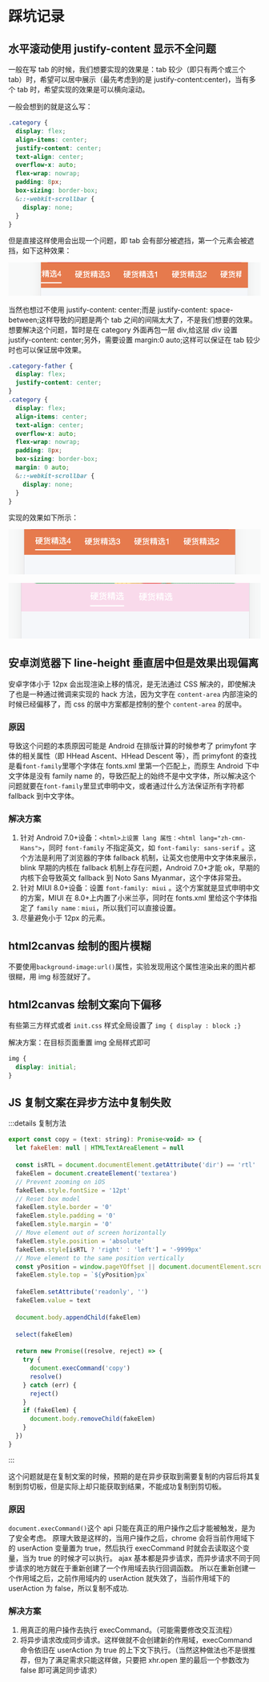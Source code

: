 # 踩坑记录

## 水平滚动使用 justify-content 显示不全问题

一般在写 tab 的时候，我们想要实现的效果是：tab 较少（即只有两个或三个 tab）时，希望可以居中展示（最先考虑到的是 justify-content:center)，当有多个 tab 时，希望实现的效果是可以横向滚动。

一般会想到的就是这么写：

```css
.category {
  display: flex;
  align-items: center;
  justify-content: center;
  text-align: center;
  overflow-x: auto;
  flex-wrap: nowrap;
  padding: 8px;
  box-sizing: border-box;
  &::-webkit-scrollbar {
    display: none;
  }
}
```

但是直接这样使用会出现一个问题，即 tab 会有部分被遮挡，第一个元素会被遮挡，如下这种效果：

![多个tab被遮挡](../images/pit1.jpg)

当然也想过不使用 justify-content: center;而是 justify-content: space-between;这样导致的问题是两个 tab 之间的间隔太大了，不是我们想要的效果。想要解决这个问题，暂时是在 category 外面再包一层 div,给这层 div 设置 justify-content: center;另外，需要设置 margin:0 auto;这样可以保证在 tab 较少时也可以保证居中效果。

```css
.category-father {
  display: flex;
  justify-content: center;
}
.category {
  display: flex;
  align-items: center;
  text-align: center;
  overflow-x: auto;
  flex-wrap: nowrap;
  padding: 8px;
  box-sizing: border-box;
  margin: 0 auto;
  &::-webkit-scrollbar {
    display: none;
  }
}
```

实现的效果如下所示：

![多个tab](../images/pit2.jpg)

![两个tab居中](../images/pit3.jpg)

## 安卓浏览器下 line-height 垂直居中但是效果出现偏离

安卓字体小于 12px 会出现渲染上移的情况，是无法通过 CSS 解决的，即使解决了也是一种通过微调来实现的 hack 方法，因为文字在 `content-area` 内部渲染的时候已经偏移了，而 css 的居中方案都是控制的整个 `content-area` 的居中。

### 原因

导致这个问题的本质原因可能是 Android 在排版计算的时候参考了 primyfont 字体的相关属性（即 HHead Ascent、HHead Descent 等），而 primyfont 的查找是看`font-family`里哪个字体在 fonts.xml 里第一个匹配上，而原生 Android 下中文字体是没有 family name 的，导致匹配上的始终不是中文字体，所以解决这个问题就要在`font-family`里显式申明中文，或者通过什么方法保证所有字符都 fallback 到中文字体。

### 解决方案

1. 针对 Android 7.0+设备：`<html>上设置 lang 属性：<html lang="zh-cmn-Hans">`，同时 `font-family` 不指定英文，如 `font-family: sans-serif` 。这个方法是利用了浏览器的字体 fallback 机制，让英文也使用中文字体来展示，blink 早期的内核在 fallback 机制上存在问题，Android 7.0+才能 ok，早期的内核下会导致英文 fallback 到 Noto Sans Myanmar，这个字体非常丑。
2. 针对 MIUI 8.0+设备：设置 `font-family: miui` 。这个方案就是显式申明中文的方案，MIUI 在 8.0+上内置了小米兰亭，同时在 fonts.xml 里给这个字体指定了 `family name：miui`，所以我们可以直接设置。
3. 尽量避免小于 12px 的元素。

## html2canvas 绘制的图片模糊

不要使用`background-image:url()`属性，实验发现用这个属性渲染出来的图片都很糊，用 img 标签就好了。

## html2canvas 绘制文案向下偏移

有些第三方样式或者 `init.css` 样式全局设置了 `img { display : block ;}`

解决方案：在目标页面重置 img 全局样式即可

```css
img {
  display: initial;
}
```

## JS 复制文案在异步方法中复制失败

:::details 复制方法

```js
export const copy = (text: string): Promise<void> => {
  let fakeElem: null | HTMLTextAreaElement = null

  const isRTL = document.documentElement.getAttribute('dir') == 'rtl'
  fakeElem = document.createElement('textarea')
  // Prevent zooming on iOS
  fakeElem.style.fontSize = '12pt'
  // Reset box model
  fakeElem.style.border = '0'
  fakeElem.style.padding = '0'
  fakeElem.style.margin = '0'
  // Move element out of screen horizontally
  fakeElem.style.position = 'absolute'
  fakeElem.style[isRTL ? 'right' : 'left'] = '-9999px'
  // Move element to the same position vertically
  const yPosition = window.pageYOffset || document.documentElement.scrollTop
  fakeElem.style.top = `${yPosition}px`

  fakeElem.setAttribute('readonly', '')
  fakeElem.value = text

  document.body.appendChild(fakeElem)

  select(fakeElem)

  return new Promise((resolve, reject) => {
    try {
      document.execCommand('copy')
      resolve()
    } catch (err) {
      reject()
    }
    if (fakeElem) {
      document.body.removeChild(fakeElem)
    }
  })
}
```

:::

这个问题就是在复制文案的时候，预期的是在异步获取到需要复制的内容后将其复制到剪切板，但是实际上却只能获取到结果，不能成功复制到剪切板。

### 原因

`document.execCommand()`这个 api 只能在真正的用户操作之后才能被触发，是为了安全考虑。
原理大致是这样的，当用户操作之后，chrome 会将当前作用域下的 userAction 变量置为 true，然后执行 execCommand 时就会去读取这个变量，当为 true 的时候才可以执行。
ajax 基本都是异步请求，而异步请求不同于同步请求的地方就在于重新创建了一个作用域去执行回调函数。 所以在重新创建一个作用域之后，之前作用域内的 userAction 就失效了，当前作用域下的 userAction 为 false，所以复制不成功.

### 解决方案

1. 用真正的用户操作去执行 execCommand。（可能需要修改交互流程）
2. 将异步请求改成同步请求。这样做就不会创建新的作用域，execCommand 命令依旧在 userAction 为 true 的上下文下执行。（当然这种做法也不是很推荐，但为了满足需求只能这样做，只要把 xhr.open 里的最后一个参数改为 false 即可满足同步请求）
